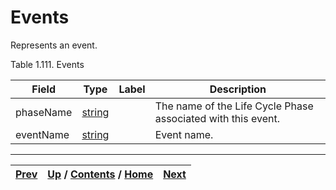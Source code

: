 
# Events

Represents an event.

Table 1.111. Events

Field| Type| Label| Description  
---|---|---|---  
phaseName| [string](ch01s11.md "gRPC Scalar Value Types")|  | The name of the Life Cycle Phase associated with this event.  
eventName| [string](ch01s11.md "gRPC Scalar Value Types")|  | Event name.  
  
  

* * *

[Prev](ch01s06s11s03.md) | [Up](ch01s06.md) / [Contents](index.md) / [Home](../../index.htm)|  [Next](ch01s06s13.md)  
---|---|---

